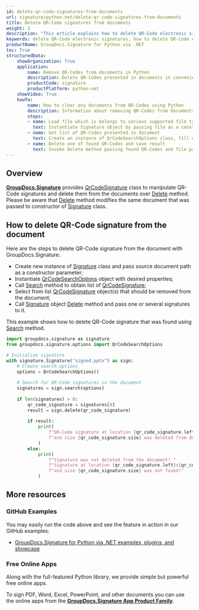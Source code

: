 ```yaml
---
id: delete-qr-code-signatures-from-documents
url: signature/python-net/delete-qr-code-signatures-from-documents
title: Delete QR-Code signatures from documents
weight: 3
description: "This article explains how to delete QR-Code electronic signatures with GroupDocs.Signature API."
keywords: delete QR-Code electronic signatures, how to delete QR-Code electronic signatures
productName: GroupDocs.Signature for Python via .NET
toc: True
structuredData:
    showOrganization: True
    application:    
        name: Remove QR-Codes from documents in Python    
        description: Delete QR-Codes presented in documents in convenient way with Python language and GroupDocs.Signature for Python via .NET APIs
        productCode: signature
        productPlatform: python-net 
    showVideo: True
    howTo:
        name: How to clear any documents from QR-Codes using Python 
        description: Information about removing QR-Codes from documents by Python
        steps:
        - name: Load file which is belongs to various supported file types
          text: Instantiate Signature object by passing file as a constructor parameter. You may provide either file path or file stream. 
        - name: Get list of QR-Codes presented in document 
          text: Create an instance of QrCodeSearchOptions class, fill data and call Search method of signature.
        - name: Delete one of found QR-Codes and save result 
          text: Invoke Delete method passing found QR-Codes and file path for signed file. File stream can be used as well.
---
```

## Overview
[**GroupDocs.Signature**](https://products.groupdocs.com/signature/python-net) provides [QrCodeSignature](https://reference.groupdocs.com/signature/python-net/groupdocs.signature.domain/qrcodesignature) class to manipulate QR-Code signatures and delete them from the documents over [Delete](https://reference.groupdocs.com/signature/python-net/groupdocs.signature/signature/delete) method.  
Please be aware that [Delete](https://reference.groupdocs.com/signature/python-net/groupdocs.signature/signature/delete) method modifies the same document that was passed to constructor of [Signature](https://reference.groupdocs.com/signature/python-net/groupdocs.signature/signature) class.

## How to delete QR-Code signature from the document
Here are the steps to delete QR-Code signature from the document with GroupDocs.Signature:

* Create new instance of [Signature](https://reference.groupdocs.com/signature/python-net/groupdocs.signature/signature) class and pass source document path as a constructor parameter;
* Instantiate [QrCodeSearchOptions](https://reference.groupdocs.com/signature/python-net/groupdocs.signature.options/qrcodesearchoptions) object with desired properties;
* Call [Search](https://reference.groupdocs.com/signature/python-net/groupdocs.signature/signature/search) method to obtain list of [QrCodeSignature](https://reference.groupdocs.com/signature/python-net/groupdocs.signature.domain/qrcodesignature);
* Select from list [QrCodeSignature](https://reference.groupdocs.com/signature/python-net/groupdocs.signature.domain/qrcodesignature) object(s) that should be removed from the document;
* Call [Signature](https://reference.groupdocs.com/signature/python-net/groupdocs.signature/signature) object [Delete](https://reference.groupdocs.com/signature/python-net/groupdocs.signature/signature/delete) method and pass one or several signatures to it.  

This example shows how to delete QR-Code signature that was found using [Search](https://reference.groupdocs.com/signature/python-net/groupdocs.signature/signature/search) method.

```python
import groupdocs.signature as signature
from groupdocs.signature.options import QrCodeSearchOptions

# Initialize signature
with signature.Signature("signed.pptx") as sign:
    # Create search options
    options = QrCodeSearchOptions()
    
    # Search for QR-Code signatures in the document
    signatures = sign.search(options)
    
    if len(signatures) > 0:
        qr_code_signature = signatures[0]
        result = sign.delete(qr_code_signature)
        
        if result:
            print(
                f"QR-Code signature at location {qr_code_signature.left}x{qr_code_signature.top} "
                f"and size {qr_code_signature.size} was deleted from document ['{fileName}']."
            )
        else:
            print(
                f"Signature was not deleted from the document! "
                f"Signature at location {qr_code_signature.left}x{qr_code_signature.top} "
                f"and size {qr_code_signature.size} was not found!"
            )
```

## More resources

### GitHub Examples

You may easily run the code above and see the feature in action in our GitHub examples:

* [GroupDocs.Signature for Python via .NET examples, plugins, and showcase](https://github.com/groupdocs-signature/GroupDocs.Signature-for-Python-via-.NET)

### Free Online Apps

Along with the full-featured Python library, we provide simple but powerful free online apps.

To sign PDF, Word, Excel, PowerPoint, and other documents you can use the online apps from the **[GroupDocs.Signature App Product Family](https://products.groupdocs.app/signature/family)**.